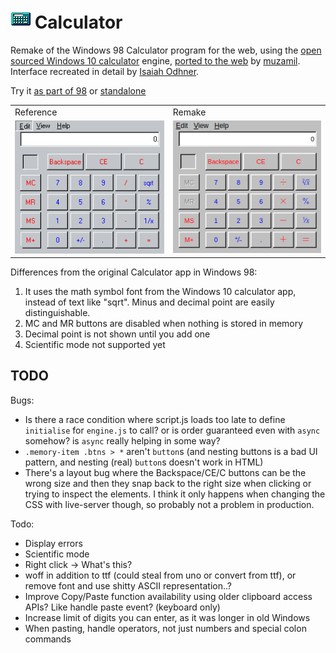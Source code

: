 # ![](../../images/icons/calculator-32x32.png) Calculator

Remake of the Windows 98 Calculator program for the web, using the [open sourced Windows 10 calculator](https://github.com/microsoft/calculator) engine, [ported to the web](https://github.com/muzam1l/mcalculator) by [muzamil](https://github.com/muzam1l).
Interface recreated in detail by [Isaiah Odhner](https://isaiahodhner.io).

Try it [as part of 98](https://98.js.org/) or [standalone](https://98.js.org/programs/calculator/)

<table>
<tr><td>Reference</td><td>Remake</td></tr>
<tr>
<td><img src="calculator-reference-screenshot.png"></td>
<td><img src="calculator-remake-screenshot.png"></td>
</tr>
</table>

Differences from the original Calculator app in Windows 98:
1. It uses the math symbol font from the Windows 10 calculator app, instead of text like "sqrt". Minus and decimal point are easily distinguishable.
2. MC and MR buttons are disabled when nothing is stored in memory
3. Decimal point is not shown until you add one
4. Scientific mode not supported yet

## TODO
<!-- 
improvements to port upstream:
- fixed subtract key typo and thus handling
- fixed lots of spelling
- click history and memory items to re-enter that input
- copy and paste
- prevent triggering focused button at the same time as Equals function when pressing Enter
- prevent opening Quick Find in Firefox when pressing slash
- handle M+ pressed before MS
- fixed bug where MS after MC wouldn't show memory stored, until you press it N times, where N increases if you repeat this
- more keyboard inputs supported
-->

Bugs:
- Is there a race condition where script.js loads too late to define `initialise` for `engine.js` to call? or is order guaranteed even with `async` somehow? is `async` really helping in some way?
- `.memory-item .btns > *` aren't `button`s (and nesting buttons is a bad UI pattern, and nesting (real) `button`s doesn't work in HTML)
- There's a layout bug where the Backspace/CE/C buttons can be the wrong size and then they snap back to the right size when clicking or trying to inspect the elements. I think it only happens when changing the CSS with live-server though, so probably not a problem in production.

Todo:
- Display errors
- Scientific mode
- Right click -> What's this?
- woff in addition to ttf (could steal from uno or convert from ttf), or remove font and use shitty ASCII representation..?
- Improve Copy/Paste function availability using older clipboard access APIs? Like handle paste event? (keyboard only)
- Increase limit of digits you can enter, as it was longer in old Windows
- When pasting, handle operators, not just numbers and special colon commands
